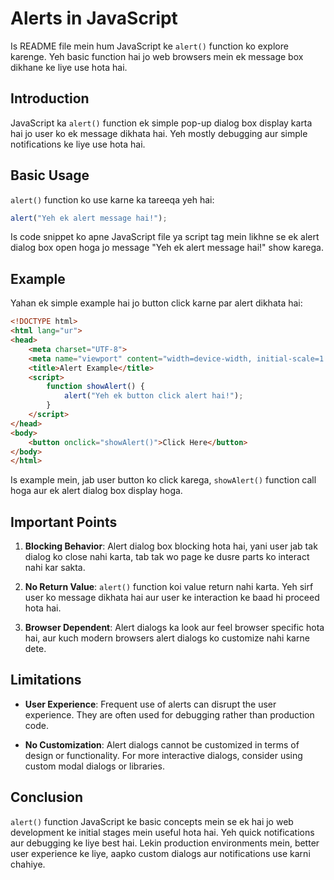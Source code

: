 # Alerts in JavaScript

Is README file mein hum JavaScript ke `alert()` function ko explore karenge. Yeh basic function hai jo web browsers mein ek message box dikhane ke liye use hota hai.

## Introduction

JavaScript ka `alert()` function ek simple pop-up dialog box display karta hai jo user ko ek message dikhata hai. Yeh mostly debugging aur simple notifications ke liye use hota hai.

## Basic Usage

`alert()` function ko use karne ka tareeqa yeh hai:

```javascript
alert("Yeh ek alert message hai!");
```

Is code snippet ko apne JavaScript file ya script tag mein likhne se ek alert dialog box open hoga jo message "Yeh ek alert message hai!" show karega.

## Example

Yahan ek simple example hai jo button click karne par alert dikhata hai:

```html
<!DOCTYPE html>
<html lang="ur">
<head>
    <meta charset="UTF-8">
    <meta name="viewport" content="width=device-width, initial-scale=1.0">
    <title>Alert Example</title>
    <script>
        function showAlert() {
            alert("Yeh ek button click alert hai!");
        }
    </script>
</head>
<body>
    <button onclick="showAlert()">Click Here</button>
</body>
</html>
```

Is example mein, jab user button ko click karega, `showAlert()` function call hoga aur ek alert dialog box display hoga.

## Important Points

1. **Blocking Behavior**: Alert dialog box blocking hota hai, yani user jab tak dialog ko close nahi karta, tab tak wo page ke dusre parts ko interact nahi kar sakta.
   
2. **No Return Value**: `alert()` function koi value return nahi karta. Yeh sirf user ko message dikhata hai aur user ke interaction ke baad hi proceed hota hai.

3. **Browser Dependent**: Alert dialogs ka look aur feel browser specific hota hai, aur kuch modern browsers alert dialogs ko customize nahi karne dete.

## Limitations

- **User Experience**: Frequent use of alerts can disrupt the user experience. They are often used for debugging rather than production code.

- **No Customization**: Alert dialogs cannot be customized in terms of design or functionality. For more interactive dialogs, consider using custom modal dialogs or libraries.

## Conclusion

`alert()` function JavaScript ke basic concepts mein se ek hai jo web development ke initial stages mein useful hota hai. Yeh quick notifications aur debugging ke liye best hai. Lekin production environments mein, better user experience ke liye, aapko custom dialogs aur notifications use karni chahiye.